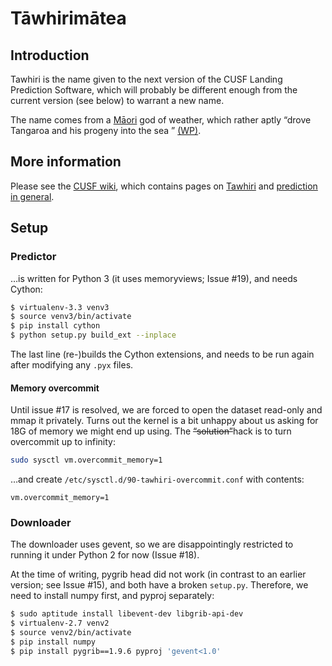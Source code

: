 # T&#257;whirim&#257;tea

## Introduction

Tawhiri is the name given to the next version of the CUSF Landing Prediction
Software, which will probably be different enough from the current version
(see below) to warrant a new name.

The name comes from a
[M&#257;ori](http://en.wikipedia.org/wiki/M%C4%81ori_people)
god of weather, which rather aptly
&ldquo;drove Tangaroa and his progeny into the sea &rdquo;
[(WP)](http://en.wikipedia.org/wiki/Tawhiri).

## More information

Please see the [CUSF wiki](http://www.cusf.co.uk/wiki/), which contains pages
on [Tawhiri](http://www.cusf.co.uk/wiki/tawhiri:start) and [prediction in
general](http://www.cusf.co.uk/wiki/landing_predictor).

## Setup

### Predictor

…is written for Python 3 (it uses memoryviews; Issue #19), and needs Cython:

```bash
$ virtualenv-3.3 venv3
$ source venv3/bin/activate
$ pip install cython
$ python setup.py build_ext --inplace
```

The last line (re-)builds the Cython extensions, and needs to be run again
after modifying any `.pyx` files.

#### Memory overcommit

Until issue #17 is resolved, we are forced to open the dataset read-only
and mmap it privately.
Turns out the kernel is a bit unhappy about us asking for 18G of memory we
might end up using. The ~~“solution”~~hack is to turn overcommit up to
infinity:

```bash
sudo sysctl vm.overcommit_memory=1
```

…and create `/etc/sysctl.d/90-tawhiri-overcommit.conf` with contents:

```
vm.overcommit_memory=1
```

### Downloader

The downloader uses gevent, so we are disappointingly restricted to running
it under Python 2 for now (Issue #18).

At the time of writing, pygrib head did not work (in contrast to an earlier
version; see Issue #15), and both have a broken `setup.py`. Therefore, we
need to install numpy first, and pyproj separately:

```bash
$ sudo aptitude install libevent-dev libgrib-api-dev
$ virtualenv-2.7 venv2
$ source venv2/bin/activate
$ pip install numpy
$ pip install pygrib==1.9.6 pyproj 'gevent<1.0'
```

